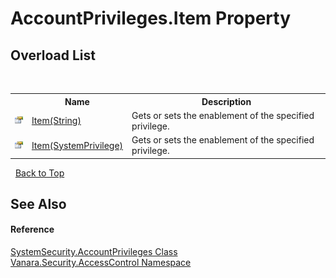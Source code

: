 # AccountPrivileges.Item Property 
 


## Overload List
&nbsp;<table><tr><th></th><th>Name</th><th>Description</th></tr><tr><td>![Public property](media/pubproperty.gif "Public property")</td><td><a href="b03c4141-4370-b412-16c9-a4b0a25804b7">Item(String)</a></td><td>
Gets or sets the enablement of the specified privilege.</td></tr><tr><td>![Public property](media/pubproperty.gif "Public property")</td><td><a href="e73ad3a0-252f-a888-b00c-a0b26faf749d">Item(SystemPrivilege)</a></td><td>
Gets or sets the enablement of the specified privilege.</td></tr></table>&nbsp;
<a href="#accountprivileges.item-property">Back to Top</a>

## See Also


#### Reference
<a href="1726478c-7693-5520-dd40-3bb86bbecb7a">SystemSecurity.AccountPrivileges Class</a><br /><a href="62a937f8-234b-6e15-2f22-272a8ae206a7">Vanara.Security.AccessControl Namespace</a><br />